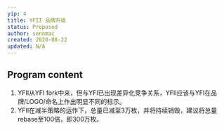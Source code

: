 ```yaml
---
yip: 4
title: YFII 品牌升级
status: Proposed
author: sennmac
created: 2020-08-22
updated: N/A
---
```


## Program content
1. YFII从YFI fork中来，但与YFI已出现差异化竞争关系，YFII应该与YFI在品牌/LOGO/命名上作出明显不同的标示。
2. YFII在减半策略的运作下，总量已减至3万枚，并将持续销毁，建议将总量rebase至100倍，即300万枚。